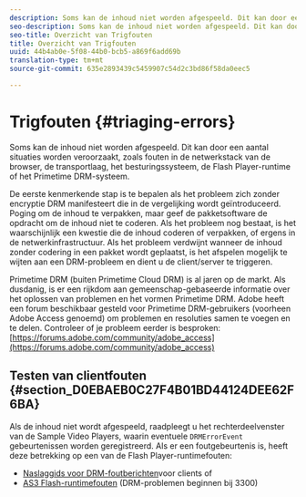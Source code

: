 ```yaml
---
description: Soms kan de inhoud niet worden afgespeeld. Dit kan door een aantal situaties worden veroorzaakt, zoals fouten in de netwerkstack van de browser, de transportlaag, het besturingssysteem, de Flash Player-runtime of het Primetime DRM-systeem.
seo-description: Soms kan de inhoud niet worden afgespeeld. Dit kan door een aantal situaties worden veroorzaakt, zoals fouten in de netwerkstack van de browser, de transportlaag, het besturingssysteem, de Flash Player-runtime of het Primetime DRM-systeem.
seo-title: Overzicht van Trigfouten
title: Overzicht van Trigfouten
uuid: 44b4ab0e-5f08-44b0-bcb5-a869f6add69b
translation-type: tm+mt
source-git-commit: 635e2893439c5459907c54d2c3bd86f58da0eec5

---
```



# Trigfouten {#triaging-errors}

Soms kan de inhoud niet worden afgespeeld. Dit kan door een aantal situaties worden veroorzaakt, zoals fouten in de netwerkstack van de browser, de transportlaag, het besturingssysteem, de Flash Player-runtime of het Primetime DRM-systeem.

De eerste kenmerkende stap is te bepalen als het probleem zich zonder encryptie DRM manifesteert die in de vergelijking wordt geïntroduceerd. Poging om de inhoud te verpakken, maar geef de pakketsoftware de opdracht om de inhoud niet te coderen. Als het probleem nog bestaat, is het waarschijnlijk een kwestie die de inhoud coderen of verpakken, of ergens in de netwerkinfrastructuur. Als het probleem verdwijnt wanneer de inhoud zonder codering in een pakket wordt geplaatst, is het afspelen mogelijk te wijten aan een DRM-probleem en dient u de client/server te triggeren.

Primetime DRM (buiten Primetime Cloud DRM) is al jaren op de markt. Als dusdanig, is er een rijkdom aan gemeenschap-gebaseerde informatie over het oplossen van problemen en het vormen Primetime DRM. Adobe heeft een forum beschikbaar gesteld voor Primetime DRM-gebruikers (voorheen Adobe Access genoemd) om problemen en resoluties samen te voegen en te delen. Controleer of je probleem eerder is besproken: [https://forums.adobe.com/community/adobe_access](https://forums.adobe.com/community/adobe_access)

## Testen van clientfouten {#section_D0EBAEB0C27F4B01BD44124DEE62F6BA}

Als de inhoud niet wordt afgespeeld, raadpleegt u het rechterdeelvenster van de Sample Video Players, waarin eventuele `DRMErrorEvent` gebeurtenissen worden geregistreerd. Als er een foutgebeurtenis is, heeft deze betrekking op een van de Flash Player-runtimefouten:

* [Naslaggids voor DRM-foutberichten](https://help.adobe.com/en_US/primetime/drm/index.html#reference-DRM_Client_Error_Messages)voor clients of
* [AS3 Flash-runtimefouten](https://help.adobe.com/en_US/FlashPlatform/reference/actionscript/3/runtimeErrors.html) (DRM-problemen beginnen bij 3300)


